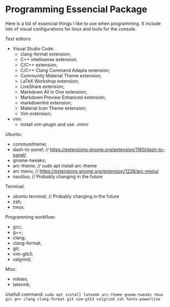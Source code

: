 # Programming Essencial Package

Here is a list of essencial things I like to use when programming. It include lots of visual
configurations for linux and tools for the console.

Text editors:
- Visual Studio Code:
  * clang-format extension;
  * C++ intellisense extension;
  * C/C++ extension;
  * C/C++ Clang Command Adapta extension;
  * Community Material Theme extension;
  * LaTeX Workshop extension;
  * LiveShare extension;
  * Markdown All in One extension;
  * Markdown Preview Enhanced extension;
  * markdownlint extension;
  * Material Icon Theme extension;
  * Vim extension;
- vim:
  * install vim-plugin and use .vimrc

Ubuntu:
- communitheme;
- dash-to-panel; // https://extensions.gnome.org/extension/1160/dash-to-panel/
- gnome-tweaks; 
- arc-theme; // sudo apt install arc-theme
- arc menu; // https://extensions.gnome.org/extension/1228/arc-menu/
- nautilus;  // Probably changing in the future

Terminal:
- ubuntu terminal; // Probably changing in the future
- zsh;
- tmux;

Programming workflow:
- gcc;
- g++;
- clang;
- clang-format;
- git;
- vim-gtk3;
- valgrind;

Misc:
- miktex;
- latexmk;


Usefull command:
`sudo apt install latexmk arc-theme gnome-tweaks tmux gcc g++ clang clang-format git vim-gtk3 valgrind zsh fonts-powerline`
